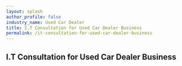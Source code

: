 ```yaml
---
layout: splash 
author_profile: false 
industry_name: Used Car Dealer
title: I.T Consultation for Used Car Dealer Business
permalink: /it-consultation-for-used-car-dealer-business
---
```


## I.T Consultation for Used Car Dealer Business